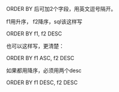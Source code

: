 
ORDER BY 后可加2个字段，用英文逗号隔开。

f1用升序， f2降序，sql该这样写

ORDER BY f1, f2 DESC

也可以这样写，更清楚：

ORDER BY f1 ASC, f2 DESC

如果都用降序，必须用两个desc

ORDER BY f1 DESC, f2 DESC